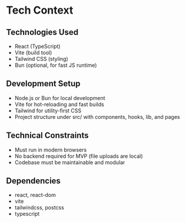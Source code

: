 # Tech Context

## Technologies Used
- React (TypeScript)
- Vite (build tool)
- Tailwind CSS (styling)
- Bun (optional, for fast JS runtime)

## Development Setup
- Node.js or Bun for local development
- Vite for hot-reloading and fast builds
- Tailwind for utility-first CSS
- Project structure under src/ with components, hooks, lib, and pages

## Technical Constraints
- Must run in modern browsers
- No backend required for MVP (file uploads are local)
- Codebase must be maintainable and modular

## Dependencies
- react, react-dom
- vite
- tailwindcss, postcss
- typescript 